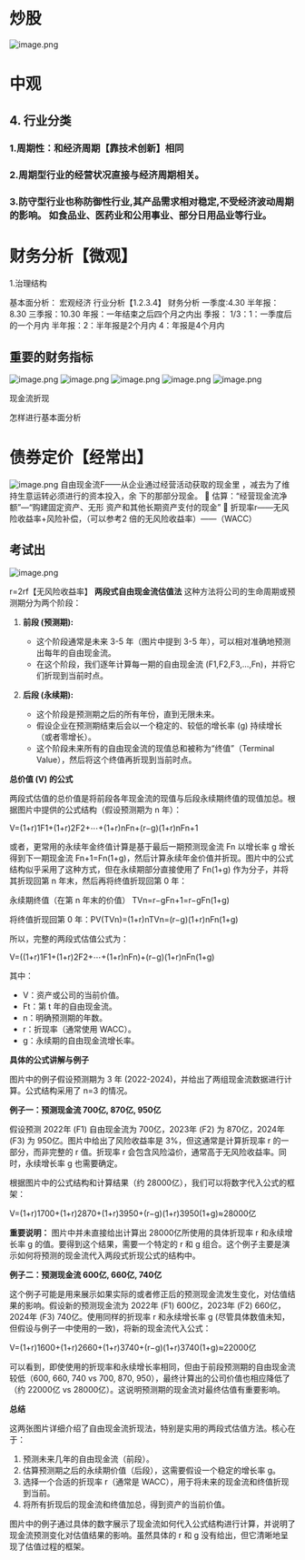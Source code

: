 # 炒股
![image.png](https://raw.githubusercontent.com/SAMLAY-c/obsidian-photos/university/img/20250508061816853.png)

# 中观
## 4. 行业分类
### 1.周期性：和经济周期【靠技术创新】相同
### 2.周期型行业的经营状况直接与经济周期相关。
### 3.防守型行业也称防御性行业,其产品需求相对稳定,不受经济波动周期的影响。 如食品业、医药业和公用事业、部分日用品业等行业。 

# 财务分析【微观】
1.治理结构


基本面分析：
宏观经济
行业分析【1.2.3.4】
财务分析
一季度:4.30
半年报：8.30
三季报：10.30
年报：一年结束之后四个月之内出
季报：
1/3：1：一季度后的一个月内
半年报：2：半年报是2个月内
4：年报是4个月内

## 重要的财务指标
![image.png](https://raw.githubusercontent.com/SAMLAY-c/obsidian-photos/university/img/20250508070401057.png)
![image.png](https://raw.githubusercontent.com/SAMLAY-c/obsidian-photos/university/img/20250508070409099.png)
![image.png](https://raw.githubusercontent.com/SAMLAY-c/obsidian-photos/university/img/20250508070415861.png)
![image.png](https://raw.githubusercontent.com/SAMLAY-c/obsidian-photos/university/img/20250508070420323.png)
![image.png](https://raw.githubusercontent.com/SAMLAY-c/obsidian-photos/university/img/20250508070424404.png)

现金流折现

怎样进行基本面分析

# 债券定价【经常出】

![image.png](https://raw.githubusercontent.com/SAMLAY-c/obsidian-photos/university/img/20250508071705250.png)
自由现金流F——从企业通过经营活动获取的现金里 ，减去为了维持生意运转必须进行的资本投入，余 下的那部分现金。  估算：“经营现金流净额”—“购建固定资产、无形 资产和其他长期资产支付的现金”  折现率r——无风险收益率+风险补偿，（可以参考2 倍的无风险收益率）——（WACC）

## 考试出
![image.png](https://raw.githubusercontent.com/SAMLAY-c/obsidian-photos/university/img/20250508071816441.png)

r=2rf【无风险收益率】
**两段式自由现金流估值法**
这种方法将公司的生命周期或预测期分为两个阶段：
1. **前段 (预测期):**
    
    - 这个阶段通常是未来 3-5 年（图片中提到 3-5 年），可以相对准确地预测出每年的自由现金流。
    - 在这个阶段，我们逐年计算每一期的自由现金流 (F1​,F2​,F3​,…,Fn​)，并将它们折现到当前时点。
2. **后段 (永续期):**
    
    - 这个阶段是预测期之后的所有年份，直到无限未来。
    - 假设企业在预测期结束后会以一个稳定的、较低的增长率 (g) 持续增长（或者零增长）。
    - 这个阶段未来所有的自由现金流的现值总和被称为“终值”（Terminal Value），然后将这个终值再折现到当前时点。

**总价值 (V) 的公式**

两段式估值的总价值是将前段各年现金流的现值与后段永续期终值的现值加总。根据图片中提供的公式结构（假设预测期为 n 年）：

V=(1+r)1F1​​+(1+r)2F2​​+⋯+(1+r)nFn​​+(r−g)(1+r)nFn+1​​

或者，更常用的永续年金终值计算是基于最后一期预测现金流 Fn​ 以增长率 g 增长得到下一期现金流 Fn+1​=Fn​(1+g)，然后计算永续年金价值并折现。图片中的公式结构似乎采用了这种方式，但在永续期部分直接使用了 Fn​(1+g) 作为分子，并将其折现回第 n 年末，然后再将终值折现回第 0 年：

永续期终值（在第 n 年末的价值） TVn​=r−gFn+1​​=r−gFn​(1+g)​

将终值折现回第 0 年：PV(TVn​)=(1+r)nTVn​​=(r−g)(1+r)nFn​(1+g)​

所以，完整的两段式估值公式为：

V=((1+r)1F1​​+(1+r)2F2​​+⋯+(1+r)nFn​​)+(r−g)(1+r)nFn​(1+g)​

其中：

- V：资产或公司的当前价值。
- Ft​：第 t 年的自由现金流。
- n：明确预测期的年数。
- r：折现率（通常使用 WACC）。
- g：永续期的自由现金流增长率。

**具体的公式讲解与例子**

图片中的例子假设预测期为 3 年 (2022-2024)，并给出了两组现金流数据进行计算。公式结构采用了 n=3 的情况。

**例子一：预测现金流 700亿, 870亿, 950亿**

假设预测 2022年 (F1​) 自由现金流为 700亿，2023年 (F2​) 为 870亿，2024年 (F3​) 为 950亿。图片中给出了风险收益率是 3%，但这通常是计算折现率 r 的一部分，而非完整的 r 值。折现率 r 会包含风险溢价，通常高于无风险收益率。同时，永续增长率 g 也需要确定。

根据图片中的公式结构和计算结果（约 28000亿），我们可以将数字代入公式的框架：

V=(1+r)1700​+(1+r)2870​+(1+r)3950​+(r−g)(1+r)3950(1+g)​≈28000亿

**重要说明：** 图片中并未直接给出计算出 28000亿所使用的具体折现率 r 和永续增长率 g 的值。要得到这个结果，需要一个特定的 r 和 g 组合。这个例子主要是演示如何将预测的现金流代入两段式折现公式的结构中。

**例子二：预测现金流 600亿, 660亿, 740亿**

这个例子可能是用来展示如果实际的或者修正后的预测现金流发生变化，对估值结果的影响。假设新的预测现金流为 2022年 (F1​) 600亿，2023年 (F2​) 660亿，2024年 (F3​) 740亿。使用同样的折现率 r 和永续增长率 g (尽管具体数值未知，但假设与例子一中使用的一致)，将新的现金流代入公式：

V=(1+r)1600​+(1+r)2660​+(1+r)3740​+(r−g)(1+r)3740(1+g)​≈22000亿

可以看到，即使使用的折现率和永续增长率相同，但由于前段预测期的自由现金流较低（600, 660, 740 vs 700, 870, 950），最终计算出的公司价值也相应降低了（约 22000亿 vs 28000亿）。这说明预测期的现金流对最终估值有重要影响。

**总结**

这两张图片详细介绍了自由现金流折现法，特别是实用的两段式估值方法。核心在于：

1. 预测未来几年的自由现金流（前段）。
2. 估算预测期之后的永续期价值（后段），这需要假设一个稳定的增长率 g。
3. 选择一个合适的折现率 r（通常是 WACC），用于将未来的现金流和终值折现到当前。
4. 将所有折现后的现金流和终值加总，得到资产的当前价值。

图片中的例子通过具体的数字展示了现金流如何代入公式结构进行计算，并说明了现金流预测变化对估值结果的影响。虽然具体的 r 和 g 没有给出，但它清晰地呈现了估值过程的框架。